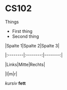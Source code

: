 CS102
=====

Things
* First thing
* Second thing

|Spalte 1|Spalte 2|Spalte 3|

|:--------|:--------:|--------:|

|Links|Mitte|Rechts|

|l|m|r|

*kursiv* **fett**
